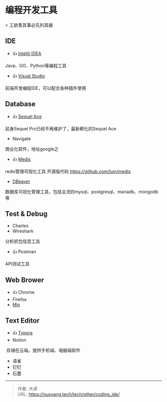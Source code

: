 # 编程开发工具


&gt; 工欲善其事必先利其器

## IDE

- 👍 [Intellij IDEA](https://www.jetbrains.com/idea/)

Java、GO、Python等编程工具

- 👍 [Visual Studio](https://visualstudio.microsoft.com/)

前端开发编程IDE，可以配合各种插件使用

## Database

- 👍 [Sequel Ace](https://sequel-ace.com/)

前身Sequel Pro已经不再维护了，最新孵化的Sequel Ace

- Navigate

商业化软件，地址google之

- 👍 [Medis](https://getmedis.com/  )

redis管理可视化工具   开源版代码 https://github.com/luin/medis

- [DBeaver](https://github.com/dbeaver/dbeaver)

数据库可视化管理工具，包括主流的mysql、postgresql、mariadb、mongodb等



## Test &amp; Debug

- Charles
- Wireshark

分析抓包信息工具

- 👍 Postman

API测试工具



## Web Brower

- 👍 Chrome
- Firefox
- [Min](https://github.com/minbrowser/min)



## Text Editor

- 👍 [Typora](https://typora.io/)
- Notion

​		存储在云端，提供手机端、电脑端软件

- 语雀
- 钉钉
- 石墨

---

> 作者: 大卓  
> URL: https://nuoyang.tech/tech/other/coding_ide/  

